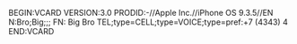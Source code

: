 BEGIN:VCARD
VERSION:3.0
PRODID:-//Apple Inc.//iPhone OS 9.3.5//EN
N:Bro;Big;;;
FN: Big  Bro 
TEL;type=CELL;type=VOICE;type=pref:+7 (4343) 4
END:VCARD
